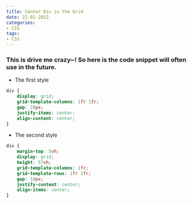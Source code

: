 ```yaml
---
title: Center Div in the Grid 
date: 22-01-2022 
categories:
- CSS 
tags:
- CSS
---
```


### This is drive me crazy~! So here is the code snippet will often use in the future.

- The first style

```css
div {
    display: grid;
    grid-template-columns: 1fr 1fr;
    gap: 20px;
    justify-items: center;
    align-content: center;
}

```

- The second style

```css
div {
    margin-top: 5vh;
    display: grid;
    height: 57vh;
    grid-template-columns: 1fr;
    grid-template-rows: 1fr 1fr;
    gap: 10px;
    justify-content: center;
    align-items: center;
}
```